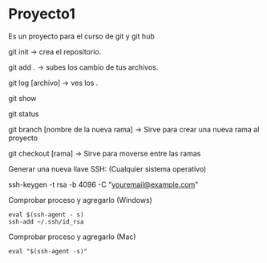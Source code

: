 # Proyecto1
Es un proyecto para el curso de git y git hub

		
git init -> crea el repositorio.


git add . -> subes los cambio de tus archivos.


git log [archivo] -> ves los .


git show


git status

git branch [nombre de la nueva rama] -> Sirve para crear una nueva rama al proyecto

git checkout [rama] -> Sirve para moverse entre las ramas


Generar una nueva llave SSH: (Cualquier sistema operativo)

ssh-keygen -t rsa -b 4096 -C "youremail@example.com"

Comprobar proceso y agregarlo (Windows)

    eval $(ssh-agent - s)
    ssh-add ~/.ssh/id_rsa

Comprobar proceso y agregarlo (Mac)

    eval "$(ssh-agent -s)"
